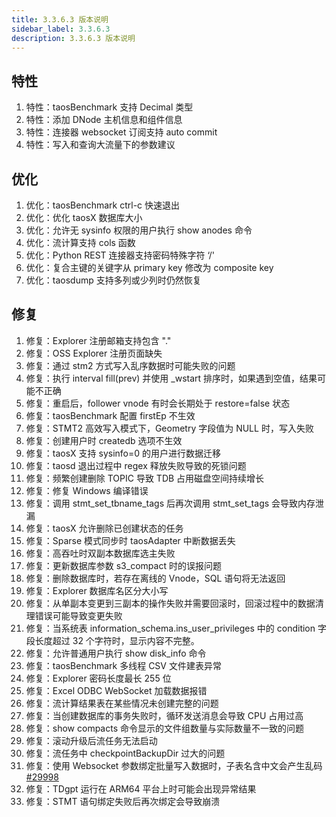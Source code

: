 ```yaml
---
title: 3.3.6.3 版本说明
sidebar_label: 3.3.6.3
description: 3.3.6.3 版本说明
---
```


## 特性
  1. 特性：taosBenchmark 支持 Decimal 类型
  2. 特性：添加 DNode 主机信息和组件信息
  3. 特性：连接器 websocket 订阅支持 auto commit
  4. 特性：写入和查询大流量下的参数建议

## 优化
  1. 优化：taosBenchmark ctrl-c 快速退出
  2. 优化：优化 taosX 数据库大小
  3. 优化：允许无 sysinfo 权限的用户执行 show anodes 命令
  4. 优化：流计算支持 cols 函数
  5. 优化：Python REST 连接器支持密码特殊字符 ‘/'
  6. 优化：复合主键的关键字从 primary key 修改为 composite key
  7. 优化：taosdump 支持多列或少列时仍然恢复

## 修复
  1. 修复：Explorer 注册邮箱支持包含 "."
  2. 修复：OSS Explorer 注册页面缺失
  3. 修复：通过 stm2 方式写入乱序数据时可能失败的问题
  4. 修复：执行 interval fill(prev) 并使用 _wstart 排序时，如果遇到空值，结果可能不正确
  5. 修复：重启后，follower vnode 有时会长期处于 restore=false 状态
  6. 修复：taosBenchmark 配置 firstEp 不生效
  7. 修复：STMT2 高效写入模式下，Geometry 字段值为 NULL 时，写入失败
  8. 修复：创建用户时 createdb 选项不生效
  9. 修复：taosX 支持 sysinfo=0 的用户进行数据迁移
 10. 修复：taosd 退出过程中 regex 释放失败导致的死锁问题
 11. 修复：频繁创建删除 TOPIC 导致 TDB 占用磁盘空间持续增长
 12. 修复：修复 Windows 编译错误
 13. 修复：调用 stmt_set_tbname_tags 后再次调用 stmt_set_tags 会导致内存泄漏
 14. 修复：taosX 允许删除已创建状态的任务
 15. 修复：Sparse 模式同步时 taosAdapter 中断数据丢失
 16. 修复：高吞吐时双副本数据库选主失败
 17. 修复：更新数据库参数 s3_compact 时的误报问题
 18. 修复：删除数据库时，若存在离线的 Vnode，SQL 语句将无法返回
 19. 修复：Explorer 数据库名区分大小写
 20. 修复：从单副本变更到三副本的操作失败并需要回滚时，回滚过程中的数据清理错误可能导致变更失败
 21. 修复：当系统表 information_schema.ins_user_privileges 中的 condition 字段长度超过 32 个字符时，显示内容不完整。
 22. 修复：允许普通用户执行 show disk_info 命令
 23. 修复：taosBenchmark 多线程 CSV 文件建表异常
 24. 修复：Explorer 密码长度最长 255 位
 25. 修复：Excel ODBC WebSocket 加载数据报错
 26. 修复：流计算结果表在某些情况未创建完整的问题
 27. 修复：当创建数据库的事务失败时，循环发送消息会导致 CPU 占用过高
 28. 修复：show compacts 命令显示的文件组数量与实际数量不一致的问题
 29. 修复：滚动升级后流任务无法启动
 30. 修复：流任务中 checkpointBackupDir 过大的问题
 31. 修复：使用 Websocket 参数绑定批量写入数据时，子表名含中文会产生乱码[#29998](https://github.com/taosdata/TDengine/issues/29998)
 32. 修复：TDgpt 运行在 ARM64 平台上时可能会出现异常结果
 33. 修复：STMT 语句绑定失败后再次绑定会导致崩溃

